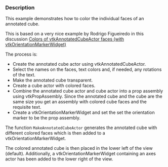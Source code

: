### Description

This example demonstrates how to color the individual faces of an annotated cube.

This is based on a very nice example by Rodrigo Figueiredo
  in this discussion [Colors of vtkAnnotatedCubeActor faces (with vtkOrientationMarkerWidget)](https://discourse.vtk.org/t/colors-of-vtkannotatedcubeactor-faces-with-vtkorientationmarkerwidget/934/3)

The process is:

- Create the annotated cube actor using vtkAnnotatedCubeActor.
- Select the names on the faces, text colors and, if needed, any rotations of the text.
- Make the annotated cube transparent.
- Create a cube actor with colored faces.
- Combine the annotated cube actor and cube actor into a prop assembly using vtkPropAssembly. Since the annotated cube and the cube are the same size you get an assembly with colored cube faces and the requisite text.
- Create a vtkOrientationMarkerWidget and set the set the orientation marker to be the prop assembly.

The function `MakeAnnotatedCubeActor` generates the annotated cube with different colored faces which is then added to a vtkOrientationMarkerWidget.

The colored annotated cube is then placed in the lower left of the view (default). Additionally, a vtkOrientationMarkerWidget containing an axes actor has been added to the lower right of the view.
